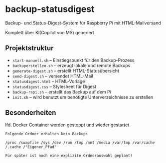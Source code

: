 # backup-statusdigest
Backup- und Status-Digest-System für Raspberry Pi mit HTML-Mailversand

Komplett über KI(Copilot von MS) generiert

## Projektstruktur
- `start-manuell.sh` – Einstiegspunkt für den Backup-Prozess
- `backuperstellen.sh` – erzeugt lokale und remote Backups
- `generate-digest.sh` – erstellt HTML-Statusübersicht
- `send-digest.sh` – versendet HTML-Mail
- `statusdigest.html` – HTML-Vorlage
- `statusdigest.css` – Stylesheet für Digest
- `backup-rapi.sh` – erstellt das Backup auf dem Pi
- `init.sh` – wird benutzt um benötigte Unterverzeichnisse zu erstellen

## Besonderheiten
lfd. Docker Container werden gestoppt und wieder gestartet

	Folgende Ordner erhalten kein Backup: 

	/proc /swapfile /sys /dev /run /tmp /mnt /media /var/tmp /var/cache /.cache /"Eigener_Pfad" 

	Für später ist noch eine explizite Ordnerauswahl geplant! 
